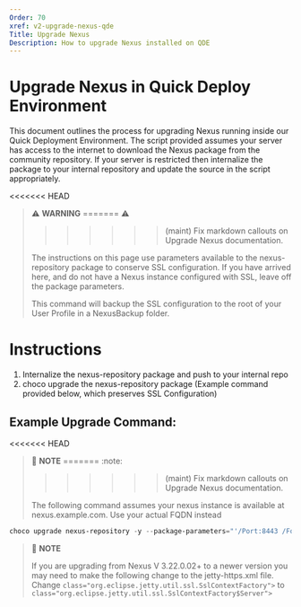 ```yaml
---
Order: 70
xref: v2-upgrade-nexus-qde
Title: Upgrade Nexus
Description: How to upgrade Nexus installed on QDE
---
```


# Upgrade Nexus in Quick Deploy Environment

This document outlines the process for upgrading Nexus running inside our Quick Deployment Environment.
The script provided assumes your server has access to the internet to download the Nexus package from the community repository.
If your server is restricted then internalize the package to your internal repository and update the source in the script appropriately.

<<<<<<< HEAD
> :warning: **WARNING**
=======
> :warning:
>>>>>>> (maint) Fix markdown callouts on Upgrade Nexus documentation.
>
> The instructions on this page use parameters available to the nexus-repository package to conserve SSL configuration. If you have arrived here,
> and do not have a Nexus instance configured with SSL, leave off the package parameters.
>
> This command will backup the SSL configuration to the root of your User Profile in a NexusBackup folder.
# Instructions

1. Internalize the nexus-repository package and push to your internal repo
2. choco upgrade the nexus-repository package (Example command provided below, which preserves SSL Configuration)

## Example Upgrade Command:

<<<<<<< HEAD
> :memo: **NOTE**
=======
> :note:
>>>>>>> (maint) Fix markdown callouts on Upgrade Nexus documentation.
>
> The following command assumes your nexus instance is available at nexus.example.com. Use your actual FQDN instead

```powershell
choco upgrade nexus-repository -y --package-parameters="'/Port:8443 /Fqdn:""nexus.example.com"" /BackupSslConfig'"
```

> :memo: **NOTE**
>
>If you are upgrading from Nexus V 3.22.0.02+ to a newer version you may need to make the following change to the jetty-https.xml file.
>Change `class="org.eclipse.jetty.util.ssl.SslContextFactory">` to `class="org.eclipse.jetty.util.ssl.SslContextFactory$Server">`
